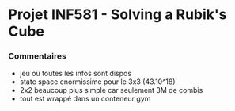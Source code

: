 # Projet INF581 - Solving a Rubik's Cube

### Commentaires
- jeu où toutes les infos sont dispos
- state space enormissime pour le 3x3 (43.10^18)
- 2x2 beaucoup plus simple car seulement 3M de combis
- tout est wrappé dans un conteneur gym